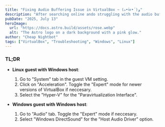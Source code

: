 ```yaml
---
title: "Fixing Audio Buffering Issue in VirtualBox ~ (๑•̀ㅂ•́)و"
description: "After searching online ando struggling with the audio buffering/stutter issue in VirtualBox guest machine, me finally fixed it!"
pubDate: "2025, July 13"
heroImage:
  url: "https://docs.astro.build/assets/rose.webp"
  alt: "The Astro logo on a dark background with a pink glow."
author: "Cheap Nightbot"
tags: ["VirtualBox", "Troubleshooting", "Windows", "Linux"]
---
```


### TL;DR

- **Linux guest with Windows host**:
  1. Go to "System" tab in the guest VM setting.
  2. Click on "Acceleration". Toggle the "Expert" mode for newer versions of VirtualBox if neccesary.
  3. Select the "Hyper-V" for the "Paravirtualization Interface".

- **Windows guest with Windows host**:
  1. Go to "Audio" tab. Toggle the "Expert" mode if neccesary.
  2. Select "Windows DirectSound" for the "Host Audio Driver" option.
